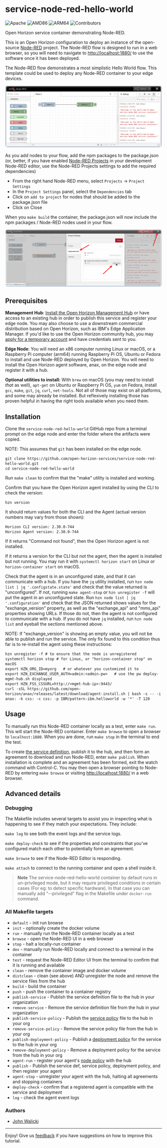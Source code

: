 # service-node-red-hello-world

![Apache](https://img.shields.io/github/license/open-horizon-services/service-node-red-hello-world) ![AMD86](https://img.shields.io/badge/x86-yes-green) ![ARM64](https://img.shields.io/badge/arm64-yes-green) ![Contributors](https://img.shields.io/github/contributors/open-horizon-services/service-node-red-hello-world.svg)

Open Horizon service container demonstrating Node-RED.

This is an Open Horizon configuration to deploy an instance of the open-source [Node-RED](https://nodered.org) project. The Node-RED flow is designed to run in a web browser, so you will need to navigate to <http://localhost:1880/> to use the software once it has been deployed.

The Node-RED flow demonstrates a most simplistic Hello World flow.  This template could be used to deploy any Node-RED container to your edge devices.

![Node-RED flow Hello World](./Screenshots/Node-RED-helloworld-flow.png)

As you add nodes to your flow, add the npm packages to the package.json (or, better, if you have enabled [Node-RED Projects](https://nodered.org/docs/user-guide/projects/) in your development Node-RED editor, use the Node-RED Projects settings to add the required dependencies)

* From the right hand Node-RED menu, select `Projects` -> `Project Settings`
* In the `Project Settings` panel, select the `Dependencies` tab
* Click on `add to project` for nodes that should be added to the package.json file
* Click on Close

When you `make build` the container, the package.json will now include the npm packages / Node-RED nodes used in your flow.

![Node-RED Projects dependencies](./Screenshots/Node-RED-Project-Dependencies.png)

## Prerequisites

**Management Hub**: [Install the Open Horizon Management Hub](https://open-horizon.github.io/quick-start) or have access to an existing hub in order to publish this service and register your edge node.  You may also choose to use a downstream commercial distribution based on Open Horizon, such as IBM's Edge Application Manager.  If you'd like to use the Open Horizon community hub, you may [apply for a temporary account](https://wiki.lfedge.org/display/LE/Open+Horizon+Management+Hub+Developer+Instance) and have credentials sent to you.

**Edge Node**: You will need an x86 computer running Linux or macOS, or a Raspberry Pi computer (arm64) running Raspberry Pi OS, Ubuntu or Fedora to install and use Node-RED deployed by Open Horizon.  You will need to install the Open Horizon agent software, anax, on the edge node and register it with a hub.

**Optional utilities to install:**  With `brew` on macOS (you may need to install _that_ as well), `apt-get` on Ubuntu or Raspberry Pi OS, `yum` on Fedora, install `gcc`, `make`, `git`, `jq`, `curl`, `net-tools`.  Not all of those may exist on all platforms, and some may already be installed.  But reflexively installing those has proven helpful in having the right tools available when you need them.

## Installation

Clone the `service-node-red-hello-world` GitHub repo from a terminal prompt on the edge node and enter the folder where the artifacts were copied.

  NOTE: This assumes that `git` has been installed on the edge node.

  ``` shell
  git clone https://github.com/open-horizon-services/service-node-red-hello-world.git
  cd service-node-red-hello-world
  ```

Run `make clean` to confirm that the "make" utility is installed and working.

Confirm that you have the Open Horizon agent installed by using the CLI to check the version:

  ``` shell
  hzn version
  ```

  It should return values for both the CLI and the Agent (actual version numbers may vary from those shown):

  ``` text
  Horizon CLI version: 2.30.0-744
  Horizon Agent version: 2.30.0-744
  ```

  If it returns "Command not found", then the Open Horizon agent is not installed.

  If it returns a version for the CLI but not the agent, then the agent is installed but not running.  You may run it with `systemctl horizon start` on Linux or `horizon-container start` on macOS.

Check that the agent is in an unconfigured state, and that it can communicate with a hub.  If you have the `jq` utility installed, run `hzn node list | jq '.configstate.state'` and check that the value returned is "unconfigured".  If not, running `make agent-stop` or `hzn unregister -f` will put the agent in an unconfigured state.  Run `hzn node list | jq '.configuration'` and check that the JSON returned shows values for the "exchange_version" property, as well as the "exchange_api" and "mms_api" properties showing URLs.  If those do not, then the agent is not configured to communicate with a hub.  If you do not have `jq` installed, run `hzn node list` and eyeball the sections mentioned above.

NOTE: If "exchange_version" is showing an empty value, you will not be able to publish and run the service.  The only fix found to this condition thus far is to re-install the agent using these instructions:

``` shell
hzn unregister -f # to ensure that the node is unregistered
systemctl horizon stop # for Linux, or "horizon-container stop" on macOS
export HZN_ORG_ID=myorg   # or whatever you customized it to
export HZN_EXCHANGE_USER_AUTH=admin:<admin-pw>   # use the pw deploy-mgmt-hub.sh displayed
export HZN_FSS_CSSURL=http://<mgmt-hub-ip>:9443/
curl -sSL https://github.com/open-horizon/anax/releases/latest/download/agent-install.sh | bash -s -- -i anax: -k css: -c css: -p IBM/pattern-ibm.helloworld -w '*' -T 120
```

## Usage

To manually run this Node-RED container locally as a test, enter `make run`.  This will start the Node-RED container. Enter `make browse` to open a browser to `localhost:1880`.  When you are done, run `make stop` in the terminal to end the test.

To create [the service definition](https://github.com/open-horizon/examples/blob/master/edge/services/helloworld/CreateService.md#build-publish-your-hw), publish it to the hub, and then form an agreement to download and run Node-RED, enter `make publish`.  When installation is complete and an agreement has been formed, exit the watch command with Control-C.  You may then open a browser pointing to Node-RED by entering `make browse` or visiting [http://localhost:1880/](http://localhost:1880/) in a web browser.

## Advanced details

### Debugging

The Makefile includes several targets to assist you in inspecting what is happening to see if they match your expectations.  They include:

`make log` to see both the event logs and the service logs.

`make deploy-check` to see if the properties and constraints that you've configured match each other to potentially form an agreement.

`make browse` to see if the Node-RED Editor is responding.

`make attach` to connect to the running container and open a shell inside it.

> **Note** The service-node-red-hello-world container by default runs in un-privileged mode, but it may require privileged conditions in certain cases (For eg: to detect specific hardware). In that case you can manually add "--privileged" flag in the Makefile under `docker-run` command.

### All Makefile targets

* `default` - init run browse
* `init` - optionally create the docker volume
* `run` - manually run the Node-RED container locally as a test
* `browse` - open the Node-RED UI in a web browser
* `stop` - halt a locally-run container
* `dev` - manually run Node-RED locally and connect to a terminal in the container
* `test` - request the Node-RED Editor UI from the terminal to confirm that it is running and available
* `clean` - remove the container image and docker volume
* `distclean` - clean (see above) AND unregister the node and remove the service files from the hub
* `build` - build the container
* `push` - push the container to a container registry
* `publish-service` - Publish the service definition file to the hub in your organization
* `remove-service` - Remove the service definition file from the hub in your organization
* `publish-service-policy` - Publish the [service policy](https://github.com/open-horizon/examples/blob/master/edge/services/helloworld/PolicyRegister.md#service-policy) file to the hub in your org
* `remove-service-policy` - Remove the service policy file from the hub in your org
* `publish-deployment-policy` - Publish a [deployment policy](https://github.com/open-horizon/examples/blob/master/edge/services/helloworld/PolicyRegister.md#deployment-policy) for the service to the hub in your org
* `remove-deployment-policy` - Remove a deployment policy for the service from the hub in your org
* `agent-run` - register your agent's [node policy](https://github.com/open-horizon/examples/blob/master/edge/services/helloworld/PolicyRegister.md#node-policy) with the hub
* `publish` - Publish the service def, service policy, deployment policy, and then register your agent
* `agent-stop` - unregister your agent with the hub, halting all agreements and stopping containers
* `deploy-check` - confirm that a registered agent is compatible with the service and deployment
* `log` - check the agent event logs

### Authors

* [John Walicki](https://github.com/johnwalicki)

___

Enjoy!  Give us [feedback](https://github.com/open-horizon-services/service-node-red-hello-world/issues) if you have suggestions on how to improve this tutorial.
